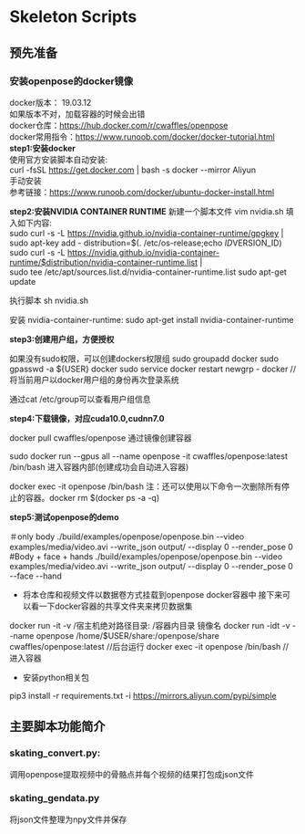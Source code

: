 # Skeleton Scripts

## 预先准备

### 安装openpose的docker镜像 
docker版本： 19.03.12   
如果版本不对，加载容器的时候会出错   
docker仓库：https://hub.docker.com/r/cwaffles/openpose   
docker常用指令：https://www.runoob.com/docker/docker-tutorial.html  
**step1:安装docker**  
使用官方安装脚本自动安装:   
curl -fsSL https://get.docker.com | bash -s docker --mirror Aliyun   
手动安装   
参考链接：https://www.runoob.com/docker/ubuntu-docker-install.html   
  
**step2:安装NVIDIA CONTAINER RUNTIME** 
新建一个脚本文件 vim nvidia.sh 填入如下内容:   
sudo curl -s -L https://nvidia.github.io/nvidia-container-runtime/gpgkey | \
  sudo apt-key add -
distribution=$(. /etc/os-release;echo $ID$VERSION_ID)
sudo curl -s -L https://nvidia.github.io/nvidia-container-runtime/$distribution/nvidia-container-runtime.list | \
  sudo tee /etc/apt/sources.list.d/nvidia-container-runtime.list
sudo apt-get update

执行脚本 sh nvidia.sh

安装 nvidia-container-runtime:
sudo apt-get install nvidia-container-runtime

**step3:创建用户组，方便授权**

如果没有sudo权限，可以创建dockers权限组
sudo groupadd docker
sudo gpasswd -a ${USER} docker
sudo service docker restart
newgrp - docker    //将当前用户以docker用户组的身份再次登录系统

通过cat /etc/group可以查看用户组信息

**step4:下载镜像，对应cuda10.0,cudnn7.0**

docker pull cwaffles/openpose
通过镜像创建容器

sudo docker run --gpus all --name openpose -it cwaffles/openpose:latest /bin/bash
进入容器内部(创建成功会自动进入容器)

docker exec -it openpose /bin/bash
注：还可以使用以下命令一次删除所有停止的容器。docker rm $(docker ps -a -q)

**step5:测试openpose的demo**

＃only body
./build/examples/openpose/openpose.bin --video examples/media/video.avi --write_json output/ --display 0 --render_pose 0
#Body + face + hands
./build/examples/openpose/openpose.bin --video examples/media/video.avi --write_json output/ --display 0 --render_pose 0 --face --hand
* 将本仓库和视频文件以数据卷方式挂载到openpose docker容器中
接下来可以看一下docker容器的共享文件夹来拷贝数据集

docker run -it -v  /宿主机绝对路径目录:  /容器内目录  镜像名
docker run -idt -v --name openpose  /home/$USER/share:/openpose/share cwaffles/openpose:latest    //后台运行
docker exec -it  openpose /bin/bash //进入容器

* 安装python相关包

pip3 install -r requirements.txt -i https://mirrors.aliyun.com/pypi/simple


## 主要脚本功能简介

### skating_convert.py:

调用openpose提取视频中的骨骼点并每个视频的结果打包成json文件

### skating_gendata.py

将json文件整理为npy文件并保存
